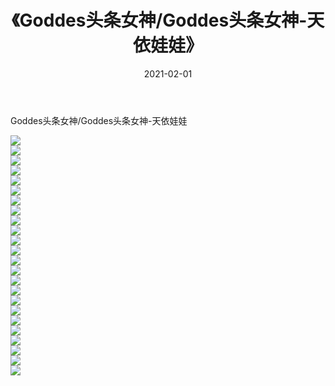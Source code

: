 ﻿---
layout: post
title:  《Goddes头条女神/Goddes头条女神-天依娃娃》
date:   2021-02-01
img: http://pic.660000.xyz/1:/网络美图/2021/Goddes头条女神/Goddes头条女神-天依娃娃/000.jpg
categories: [美女, 清纯, 唯美]
---

Goddes头条女神/Goddes头条女神-天依娃娃

 ![](http://pic.660000.xyz/1:/网络美图/2021/Goddes头条女神/Goddes头条女神-天依娃娃/001.jpg) <br>![](http://pic.660000.xyz/1:/网络美图/2021/Goddes头条女神/Goddes头条女神-天依娃娃/002.jpg) <br>![](http://pic.660000.xyz/1:/网络美图/2021/Goddes头条女神/Goddes头条女神-天依娃娃/003.jpg) <br>![](http://pic.660000.xyz/1:/网络美图/2021/Goddes头条女神/Goddes头条女神-天依娃娃/004.jpg) <br>![](http://pic.660000.xyz/1:/网络美图/2021/Goddes头条女神/Goddes头条女神-天依娃娃/005.jpg) <br>![](http://pic.660000.xyz/1:/网络美图/2021/Goddes头条女神/Goddes头条女神-天依娃娃/006.jpg) <br>![](http://pic.660000.xyz/1:/网络美图/2021/Goddes头条女神/Goddes头条女神-天依娃娃/007.jpg) <br>![](http://pic.660000.xyz/1:/网络美图/2021/Goddes头条女神/Goddes头条女神-天依娃娃/008.jpg) <br>![](http://pic.660000.xyz/1:/网络美图/2021/Goddes头条女神/Goddes头条女神-天依娃娃/009.jpg) <br>![](http://pic.660000.xyz/1:/网络美图/2021/Goddes头条女神/Goddes头条女神-天依娃娃/010.jpg) <br>![](http://pic.660000.xyz/1:/网络美图/2021/Goddes头条女神/Goddes头条女神-天依娃娃/011.jpg) <br>![](http://pic.660000.xyz/1:/网络美图/2021/Goddes头条女神/Goddes头条女神-天依娃娃/012.jpg) <br>![](http://pic.660000.xyz/1:/网络美图/2021/Goddes头条女神/Goddes头条女神-天依娃娃/013.jpg) <br>![](http://pic.660000.xyz/1:/网络美图/2021/Goddes头条女神/Goddes头条女神-天依娃娃/014.jpg) <br>![](http://pic.660000.xyz/1:/网络美图/2021/Goddes头条女神/Goddes头条女神-天依娃娃/015.jpg) <br>![](http://pic.660000.xyz/1:/网络美图/2021/Goddes头条女神/Goddes头条女神-天依娃娃/016.jpg) <br>![](http://pic.660000.xyz/1:/网络美图/2021/Goddes头条女神/Goddes头条女神-天依娃娃/017.jpg) <br>![](http://pic.660000.xyz/1:/网络美图/2021/Goddes头条女神/Goddes头条女神-天依娃娃/018.jpg) <br>![](http://pic.660000.xyz/1:/网络美图/2021/Goddes头条女神/Goddes头条女神-天依娃娃/019.jpg) <br>![](http://pic.660000.xyz/1:/网络美图/2021/Goddes头条女神/Goddes头条女神-天依娃娃/020.jpg) <br>![](http://pic.660000.xyz/1:/网络美图/2021/Goddes头条女神/Goddes头条女神-天依娃娃/021.jpg) <br>![](http://pic.660000.xyz/1:/网络美图/2021/Goddes头条女神/Goddes头条女神-天依娃娃/022.jpg) <br>![](http://pic.660000.xyz/1:/网络美图/2021/Goddes头条女神/Goddes头条女神-天依娃娃/023.jpg) <br>![](http://pic.660000.xyz/1:/网络美图/2021/Goddes头条女神/Goddes头条女神-天依娃娃/024.jpg) <br>